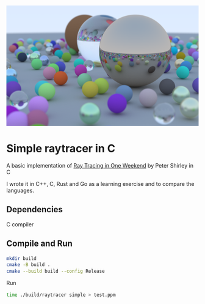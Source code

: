 ![](sample.png)

# Simple raytracer in C

A basic implementation of [Ray Tracing in One Weekend](https://raytracing.github.io/books/RayTracingInOneWeekend.html) by Peter Shirley in C

I wrote it in C++, C, Rust and Go as a learning exercise and to compare the languages.

## Dependencies

C compiler

## Compile and Run

```sh
mkdir build
cmake -B build .
cmake --build build --config Release
```

Run

```sh
time ./build/raytracer simple > test.ppm
```
